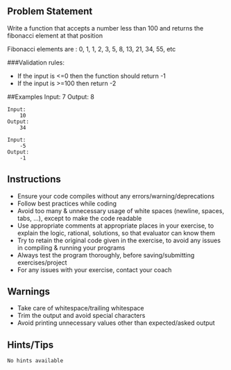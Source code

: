 ## Problem Statement
Write a function that accepts a number less than 100 and returns the fibonacci element at that position

Fibonacci elements are : 0, 1, 1, 2, 3, 5, 8, 13, 21, 34, 55, etc

###Validation rules:
- If the input is <=0 then the function should return -1
- If the input is >=100 then return -2

##Examples
	Input:
		7
	Output:
		8

	Input:
		10
	Output:
		34

	Input:
		-5
	Output:
		-1

## Instructions
- Ensure your code compiles without any errors/warning/deprecations 
- Follow best practices while coding
- Avoid too many & unnecessary usage of white spaces (newline, spaces, tabs, ...), except to make the code readable
- Use appropriate comments at appropriate places in your exercise, to explain the logic, rational, solutions, so that evaluator can know them  
- Try to retain the original code given in the exercise, to avoid any issues in compiling & running your programs
- Always test the program thoroughly, before saving/submitting exercises/project
- For any issues with your exercise, contact your coach


## Warnings
- Take care of whitespace/trailing whitespace
- Trim the output and avoid special characters
- Avoid printing unnecessary values other than expected/asked output

## Hints/Tips
    No hints available
